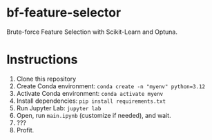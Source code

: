 # bf-feature-selector

Brute-force Feature Selection with Scikit-Learn and Optuna.

# Instructions

1. Clone this repository
2. Create Conda environment: `conda create -n "myenv" python=3.12`
3. Activate Conda environment: `conda activate myenv`
4. Install dependencies: `pip install requirements.txt`
5. Run Jupyter Lab: `jupyter lab`
6. Open, run `main.ipynb` (customize if needed), and wait.
7. ???
8. Profit.
